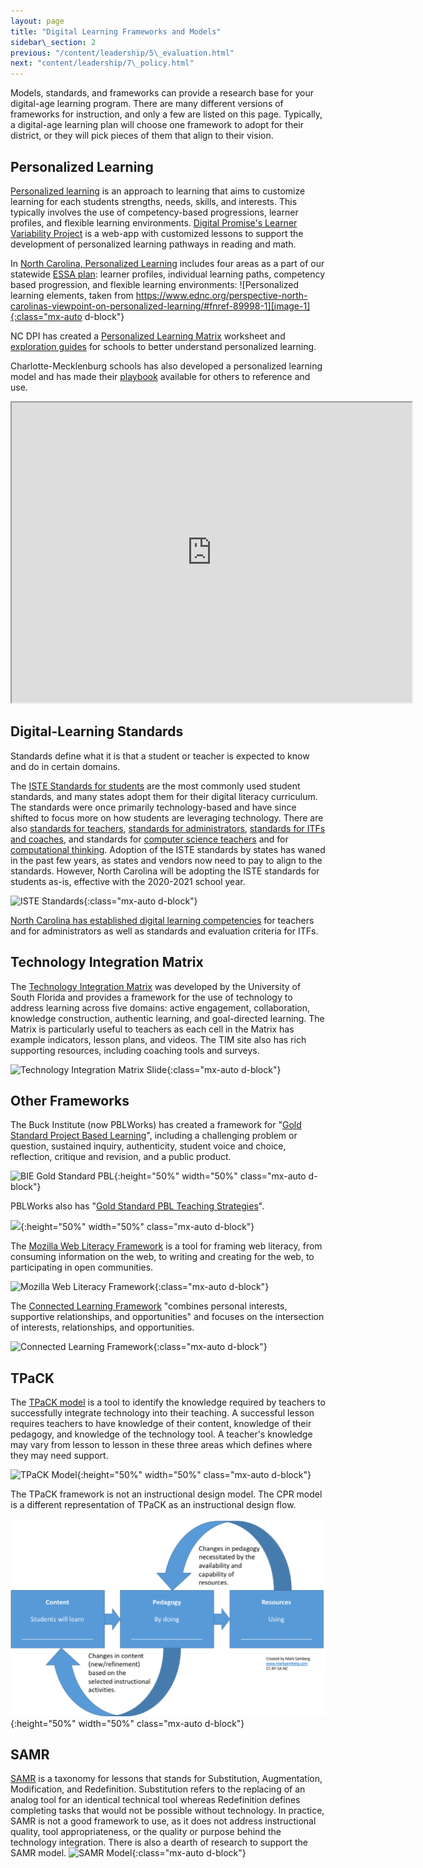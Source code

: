 ```yaml
---
layout: page
title: "Digital Learning Frameworks and Models"
sidebar\_section: 2
previous: "/content/leadership/5\_evaluation.html"
next: "content/leadership/7\_policy.html"
---
```

Models, standards, and frameworks can provide a research base for your digital-age learning program. There are many different versions of frameworks for instruction, and only a few are listed on this page. Typically, a digital-age learning plan will choose one framework to adopt for their district, or they will pick pieces of them that align to their vision.

## Personalized Learning
[Personalized learning][1] is an approach to learning that aims to customize learning for each students strengths, needs, skills, and interests. This typically involves the use of competency-based progressions, learner profiles, and flexible learning environments. [Digital Promise's Learner Variability Project][2] is a web-app with customized lessons to support the development of personalized learning pathways in reading and math.

In [North Carolina, Personalized Learning][3] includes four areas as a part of our statewide [ESSA plan][4]: learner profiles, individual learning paths, competency based progression, and flexible learning environments:
![Personalized learning elements, taken from https://www.ednc.org/perspective-north-carolinas-viewpoint-on-personalized-learning/#fnref-89998-1][image-1]{:class="mx-auto d-block"}

NC DPI has created a [Personalized Learning Matrix][5] worksheet and [exploration guides]() for schools to better understand personalized learning. 

Charlotte-Mecklenburg schools has also developed a personalized learning model and has made their [playbook][7] available for others to reference and use.
<div class="text-center"><iframe src="https://docs.google.com/file/d/1nZcKz0KE6z2BlGxfSlDpA53NODqcsvea-fMLN2tMrc0/preview" width="640" height="480" style="margin-left: auto; margin-right: auto"></iframe></div>

## Digital-Learning Standards
Standards define what it is that a student or teacher is expected to know and do in certain domains. 

The [ISTE Standards for students][8] are the most commonly used student standards, and many states adopt them for their digital literacy curriculum. The standards were once primarily technology-based and have since shifted to focus more on how students are leveraging technology. There are also [standards for teachers][9], [standards for administrators][10], [standards for ITFs and coaches][11], and standards for [computer science teachers][12] and for [computational thinking][13]. Adoption of the ISTE standards by states has waned in the past few years, as states and vendors now need to pay to align to the standards. However, North Carolina will be adopting the ISTE standards for students as-is, effective with the 2020-2021 school year.

![ISTE Standards][image-2]{:class="mx-auto d-block"}

[North Carolina has established digital learning competencies][14] for teachers and for administrators as well as standards and evaluation criteria for ITFs.

## Technology Integration Matrix
The [Technology Integration Matrix][15] was developed by the University of South Florida and provides a framework for the use of technology to address learning across five domains: active engagement, collaboration, knowledge construction, authentic learning, and goal-directed learning. The Matrix is particularly useful to teachers as each cell in the Matrix has example indicators, lesson plans, and videos. The TIM site also has rich supporting resources, including coaching tools and surveys.

![Technology Integration Matrix Slide][image-3]{:class="mx-auto d-block"}

## Other Frameworks

The Buck Institute (now PBLWorks) has created a framework for "[Gold Standard Project Based Learning][16]", including a challenging problem or question, sustained inquiry, authenticity, student voice and choice, reflection, critique and revision, and a public product.

![BIE Gold Standard PBL][image-4]{:height="50%" width="50%"  class="mx-auto d-block"}

PBLWorks also has "[Gold Standard PBL Teaching Strategies][17]". 

![][image-5]{:height="50%" width="50%" class="mx-auto d-block"}

The [Mozilla Web Literacy Framework][18] is a tool for framing web literacy, from consuming information on the web, to writing and creating for the web, to participating in open communities.  

![Mozilla Web Literacy Framework][image-6]{:class="mx-auto d-block"}

The [Connected Learning Framework][19] "combines personal interests, supportive relationships, and opportunities" and focuses on the intersection of interests, relationships, and opportunities. 

![Connected Learning Framework][image-7]{:class="mx-auto d-block"}

## TPaCK
The [TPaCK model][20] is a tool to identify the knowledge required by teachers to successfully integrate technology into their teaching. A successful lesson requires teachers to have knowledge of their content, knowledge of their pedagogy, and knowledge of the technology tool. A teacher's knowledge may vary from lesson to lesson in these three areas which defines where they may need support.

![TPaCK Model][image-8]{:height="50%" width="50%" class="mx-auto d-block"}

The TPaCK framework is not an instructional design model. The CPR model is a different representation of TPaCK as an instructional design flow.

![CPR Instructional Design Model][image-9]{:height="50%" width="50%" class="mx-auto d-block"}

## SAMR
[SAMR][21] is a taxonomy for lessons that stands for Substitution, Augmentation, Modification, and Redefinition. Substitution refers to the replacing of an analog tool for an identical technical tool whereas Redefinition defines completing tasks that would not be possible without technology. In practice, SAMR is not a good framework to use, as it does not address instructional quality, tool appropriateness, or the quality or purpose behind the technology integration. There is also a dearth of research to support the SAMR model.
![SAMR Model][image-10]{:class="mx-auto d-block"}

[1]:	https://www.understood.org/en/school-learning/partnering-with-childs-school/instructional-strategies/personalized-learning-what-you-need-to-know
[2]:	https://lvp.digitalpromiseglobal.org/
[3]:	https://3e9eq82l8dmn2cmrkf23oogn-wpengine.netdna-ssl.com/wp-content/uploads/2019/10/pic1-1023x410.png
[4]:	https://www.dpi.nc.gov/districts-schools/federal-program-monitoring/every-student-succeeds-act-essa
[5]:	https://docs.google.com/document/d/12L6hdgyyqH7taWlpuIe2y42nhWgZBqVgUYtX1mgQ9qg/edit?usp=sharing
[7]:	https://sites.google.com/cms.k12.nc.us/cmspdl/design/pdl-toolkit
[8]:	https://www.iste.org/standards/for-students
[9]:	https://www.iste.org/standards/for-educators
[10]:	https://www.iste.org/standards/for-education-leaders
[11]:	https://www.iste.org/standards/for-coaches
[12]:	https://www.iste.org/standards/for-computer-science-educators
[13]:	https://www.iste.org/standards/computational-thinking
[14]:	https://www.dpi.nc.gov/districts-schools/districts-schools-support/digital-teaching-and-learning/dtl-standards
[15]:	https://fcit.usf.edu/matrix/matrix/
[16]:	https://www.pblworks.org/what-is-pbl/gold-standard-project-design
[17]:	https://www.pblworks.org/what-is-pbl/gold-standard-teaching-practices
[18]:	https://learning.mozilla.org/en-US/web-literacy
[19]:	https://clalliance.org/
[20]:	http://www.tpack.org/
[21]:	http://hippasus.com/rrpweblog/archives/2015/10/SAMR_ABriefIntro.pdf

[image-1]:	https://www.ednc.org/wp-content/uploads/2019/10/pic1.png
[image-2]:	https://d1e2bohyu2u2w9.cloudfront.net/education/sites/default/files/styles/1_1_small/public/tlr-blog/iste-standards.png?itok=vTEBcJZ1
[image-3]:	https://fcit.usf.edu/matrix/wp-content/uploads/2016/12/Characteristics_FadeOutSlide_IconVersion_Wide.jpg
[image-4]:	https://www.pblworks.org/sites/default/files/2019-03/gold_standard_design_0326.png
[image-5]:	https://www.pblworks.org/sites/default/files/2019-04/gold_standard_teaching_0326.png
[image-6]:	https://blog.mozilla.org/wp-content/uploads/2016/04/Screen-Shot-2016-04-08-at-8.54.25-AM-600x319.png
[image-7]:	https://clalliance.org/wp-content/uploads/2014/04/connected-learning-web.jpg
[image-8]:	http://matt-koehler.com/tpack2/wp-content/uploads/2013/08/TPACK-new.png
[image-9]:	cpr.png
[image-10]:	https://www.schrockguide.net/uploads/3/9/2/2/392267/5805548.jpg?579